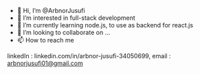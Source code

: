 - 👋 Hi, I’m @ArbnorJusufi
- 👀 I’m interested in full-stack development
- 🌱 I’m currently learning node.js, to use as backend for react.js 
- 💞️ I’m looking to collaborate on ...
- 📫 How to reach me  

linkedIn : linkedin.com/in/arbnor-jusufi-34050699,
email : arbnorjusufi01@gmail.com

<!---
ArbnorJusufi/ArbnorJusufi is a ✨ special ✨ repository because its `README.md` (this file) appears on your GitHub profile.
You can click the Preview link to take a look at your changes.
--->
